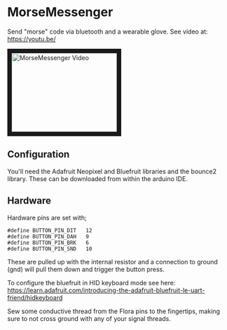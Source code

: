 # MorseMessenger
Send "morse" code via bluetooth and a wearable glove.
See video at: https://youtu.be/

<a href="http://www.youtube.com/watch?feature=player_embedded&v=ZiRGSabL8Xk" target="_blank"><img src="http://img.youtube.com/vi/ZiRGSabL8Xk/0.jpg" alt="MorseMessenger Video" width="240" height="180" border="10" /></a>

## Configuration
You'll need the Adafruit Neopixel and Bluefruit libraries and the bounce2 library. These can be downloaded from within the arduino IDE.

## Hardware
Hardware pins are set with;
```
#define BUTTON_PIN_DIT   12
#define BUTTON_PIN_DAH   9
#define BUTTON_PIN_BRK   6
#define BUTTON_PIN_SND   10
```

These are pulled up with the internal resistor and a connection to ground (gnd) will pull them down and trigger the button press.

To configure the bluefruit in HID keyboard mode see here:
https://learn.adafruit.com/introducing-the-adafruit-bluefruit-le-uart-friend/hidkeyboard

Sew some conductive thread from the Flora pins to the fingertips, making sure to not cross ground with any of your signal threads.

